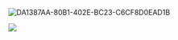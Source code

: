 ![DA1387AA-80B1-402E-BC23-C6CF8D0EAD1B](https://github.com/vampaku/vampaku/assets/139192960/7f746a31-033c-4202-af00-a34a26aab808)

![](https://komarev.com/ghpvc/?username=vampaku&label=VIEWERS&color=red&style=for-the-badge&base=400)
ㅤ 
